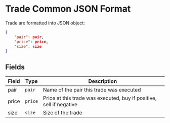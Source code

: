 # Trade Common JSON Format

Trade are formatted into JSON object:

```json
{
    "pair": pair,
    "price": price,
    "size": size
}
```

## Fields

| Field | Type    | Description                                                         |
| ----- | ------- | ------------------------------------------------------------------- |
| pair  | `pair`  | Name of the pair this trade was executed                            |
| price | `price` | Price at this trade was executed, buy if positive, sell if negative |
| size  | `size`  | Size of the trade                                                   |
